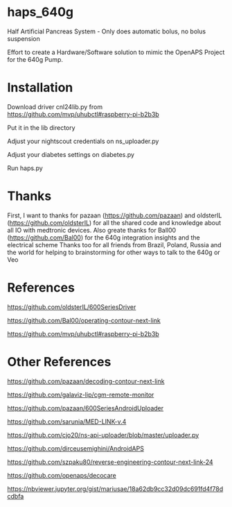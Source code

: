 # haps_640g

Half Artificial Pancreas System - Only does automatic bolus, no bolus suspension

Effort to create a Hardware/Software solution to mimic the OpenAPS Project for the 640g Pump. 


# Installation

Download driver cnl24lib.py from https://github.com/mvp/uhubctl#raspberry-pi-b2b3b 

Put it in the lib directory 

Adjust your nightscout credentials on ns_uploader.py

Adjust your diabetes settings on diabetes.py

Run haps.py



# Thanks

First, I want to thanks for pazaan (https://github.com/pazaan) and oldsterIL (https://github.com/oldsterIL) for all the shared code and knowledge about all IO with medtronic devices. 
Also greate thanks for Ball00 (https://github.com/Bal00) for the 640g integration insights and the electrical scheme
Thanks too for all friends from Brazil, Poland, Russia and the world for helping to brainstorming for other ways to talk to the 640g or Veo


# References 

https://github.com/oldsterIL/600SeriesDriver

https://github.com/Bal00/operating-contour-next-link

https://github.com/mvp/uhubctl#raspberry-pi-b2b3b




# Other References 

https://github.com/pazaan/decoding-contour-next-link

https://github.com/galaviz-lip/cgm-remote-monitor

https://github.com/pazaan/600SeriesAndroidUploader

https://github.com/sarunia/MED-LINK-v.4

https://github.com/cjo20/ns-api-uploader/blob/master/uploader.py

https://github.com/dirceusemighini/AndroidAPS

https://github.com/szpaku80/reverse-engineering-contour-next-link-24

https://github.com/openaps/decocare

https://nbviewer.jupyter.org/gist/mariusae/18a62db9cc32d09dc691fd4f78dcdbfa

